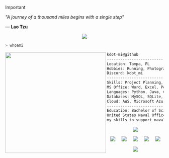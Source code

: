 > [!IMPORTANT] 
> *"A journey of a thousand miles begins with a single step"*
>
> ― **Lao Tzu**
<p align="center">
  <img src="https://i.postimg.cc/c4YxXNfd/PURPLE-Line.gif">
</p>

```python
> whoami
```
<img align="left" src="https://upload.wikimedia.org/wikipedia/commons/thumb/b/b1/Emblem_of_the_United_States_Navy.svg/900px-Emblem_of_the_United_States_Navy.svg.png" width="320" /> 

```c
kdot-mi@github
-----------------------------------------------------------------------
Location: Tampa, FL
Hobbies: Running, Photography, Gaming, Anime
Discord: kdot_mi
-----------------------------------------------------------------------
Skills: Project Planning, Team Coordination, Risk Management
MS Office: Word, Excel, PowerPoint, Outlook
Languages: Python, Java, C++
Databases: MySQL, SQLite, PostgreSQL, Oracle
Cloud: AWS, Microsoft Azure, Google Cloud
-----------------------------------------------------------------------
Education: Bachelor of Science in Information Technology
United States Naval Officer (Supply Corps). I am currently leveraging
my skills to support naval operations and logistics.
```
<p align="center">
  <img src="https://i.postimg.cc/c4YxXNfd/PURPLE-Line.gif">
</p>
<p align="center">
  <a href="https://www.linkedin.com/in/thurmondguy/"><img src="https://img.shields.io/badge/LinkedIn-0077B5?style=for-the-badge&logo=linkedin&logoColor=white"></a>&nbsp;&nbsp;&nbsp;&nbsp;
  <a href="https://kdot-mi.github.io/"><img src="https://img.shields.io/badge/website-000000?style=for-the-badge&logo=About.me&logoColor=white"></a>&nbsp;&nbsp;&nbsp;&nbsp;
  <a href="https://anilist.co/user/KDOTmi/"><img src="https://img.shields.io/badge/AniList-02A9FF?style=for-the-badge&logo=AniList&logoColor=white"></a>&nbsp;&nbsp;&nbsp;&nbsp;
  <a href="https://open.spotify.com/playlist/7cjrBLCtFJDgsNlMLBdqiL?si=a0cfde1702bf4f83"><img src="https://img.shields.io/badge/Spotify-1ED760?&style=for-the-badge&logo=spotify&logoColor=white"></a></a>&nbsp;&nbsp;&nbsp;&nbsp;
  <a href="https://x.com/kdot_mi"><img src="https://img.shields.io/badge/X-000000?style=for-the-badge&logo=x&logoColor=white"></a>
</p>

<p align="center">
  <img src="https://capsule-render.vercel.app/api?type=waving&color=gradient&height=90"/>
</p>

